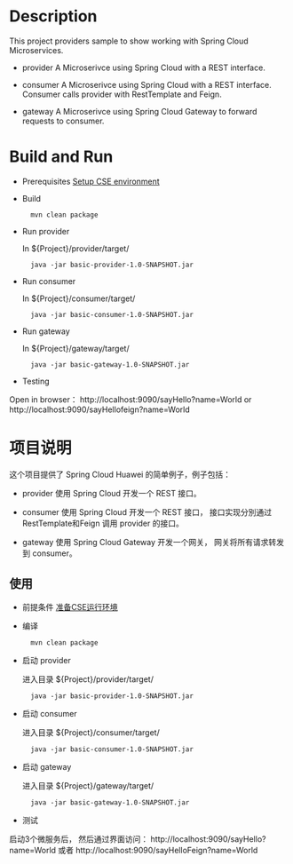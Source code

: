 # Description
This project providers sample to show working with Spring Cloud Microservices. 

* provider
A Microserivce using Spring Cloud with a REST interface.

* consumer
A Microserivce using Spring Cloud with a REST interface. Consumer calls provider with RestTemplate and Feign.
* gateway
A Microserivce using Spring Cloud Gateway to forward requests to consumer.

# Build and Run

* Prerequisites
[Setup CSE environment](../CSE-ENV_CN.md)

* Build

        mvn clean package

* Run provider

  In ${Project}/provider/target/
  
        java -jar basic-provider-1.0-SNAPSHOT.jar

* Run consumer

  In ${Project}/consumer/target/

        java -jar basic-consumer-1.0-SNAPSHOT.jar
                
* Run gateway

  In ${Project}/gateway/target/

        java -jar basic-gateway-1.0-SNAPSHOT.jar

* Testing

Open in browser： http://localhost:9090/sayHello?name=World or http://localhost:9090/sayHellofeign?name=World
# 项目说明

这个项目提供了 Spring Cloud Huawei 的简单例子，例子包括：

* provider
使用 Spring Cloud 开发一个 REST 接口。

* consumer
使用 Spring Cloud 开发一个 REST 接口， 接口实现分別通过 RestTemplate和Feign 调用 provider 的接口。

* gateway
使用 Spring Cloud Gateway 开发一个网关， 网关将所有请求转发到 consumer。 

## 使用

* 前提条件
[准备CSE运行环境](../CSE-ENV_CN.md)

* 编译

        mvn clean package

* 启动 provider

  进入目录 ${Project}/provider/target/
  
        java -jar basic-provider-1.0-SNAPSHOT.jar

* 启动 consumer

  进入目录 ${Project}/consumer/target/

        java -jar basic-consumer-1.0-SNAPSHOT.jar

* 启动 gateway

  进入目录 ${Project}/gateway/target/

        java -jar basic-gateway-1.0-SNAPSHOT.jar

* 测试

启动3个微服务后， 然后通过界面访问： http://localhost:9090/sayHello?name=World 或者 http://localhost:9090/sayHelloFeign?name=World